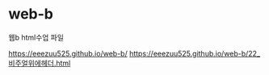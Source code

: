 # web-b
웹b html수업 파일


https://eeezuu525.github.io/web-b/
https://eeezuu525.github.io/web-b/22_비주얼위에헤더.html
